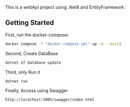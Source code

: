 This is a webApi project using .Net8 and EntityFramework.

## Getting Started

First, run the docker-compose:

```bash
docker compose -f "docker-compose.yml" up -d --build
```

Second, Create DataBase

```bash
dotnet ef database update
```

Third, only Run it

```bash
dotnet run
```

Finally, Access using Swagger

```bash
http://localhost:5005/swagger/index.html
```
